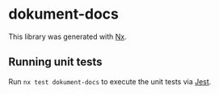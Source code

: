 # dokument-docs

This library was generated with [Nx](https://nx.dev).

## Running unit tests

Run `nx test dokument-docs` to execute the unit tests via [Jest](https://jestjs.io).
